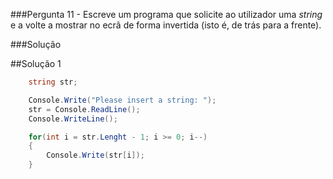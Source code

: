###Pergunta
11 - Escreve um programa que solicite ao utilizador uma _string_ e a volte a
mostrar no ecrã de forma invertida (isto é, de trás para a frente).

###Solução

##Solução 1

```cs
    string str;

    Console.Write("Please insert a string: ");
    str = Console.ReadLine();
    Console.WriteLine();

    for(int i = str.Lenght - 1; i >= 0; i--)
    {
        Console.Write(str[i]);
    }
```
